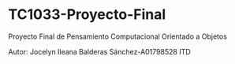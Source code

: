 # TC1033-Proyecto-Final
Proyecto Final de Pensamiento Computacional Orientado a Objetos

Autor: Jocelyn Ileana Balderas Sánchez-A01798528 ITD
